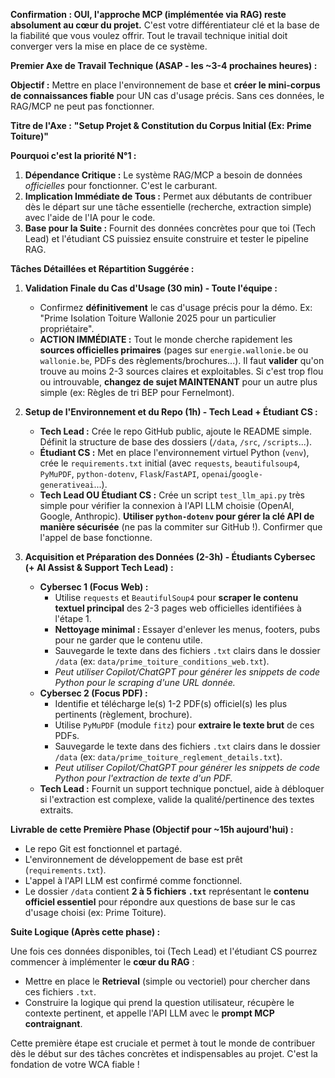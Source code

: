 **Confirmation : OUI, l'approche MCP (implémentée via RAG) reste absolument au cœur du projet.** C'est votre différentiateur clé et la base de la fiabilité que vous voulez offrir. Tout le travail technique initial doit converger vers la mise en place de ce système.

**Premier Axe de Travail Technique (ASAP - les ~3-4 prochaines heures) :**

**Objectif :** Mettre en place l'environnement de base et **créer le mini-corpus de connaissances fiable** pour UN cas d'usage précis. Sans ces données, le RAG/MCP ne peut pas fonctionner.

**Titre de l'Axe :** **"Setup Projet & Constitution du Corpus Initial (Ex: Prime Toiture)"**

**Pourquoi c'est la priorité N°1 :**
1.  **Dépendance Critique :** Le système RAG/MCP a besoin de données *officielles* pour fonctionner. C'est le carburant.
2.  **Implication Immédiate de Tous :** Permet aux débutants de contribuer dès le départ sur une tâche essentielle (recherche, extraction simple) avec l'aide de l'IA pour le code.
3.  **Base pour la Suite :** Fournit des données concrètes pour que toi (Tech Lead) et l'étudiant CS puissiez ensuite construire et tester le pipeline RAG.

**Tâches Détaillées et Répartition Suggérée :**

1.  **Validation Finale du Cas d'Usage (30 min) - Toute l'équipe :**
    * Confirmez **définitivement** le cas d'usage précis pour la démo. Ex: "Prime Isolation Toiture Wallonie 2025 pour un particulier propriétaire".
    * **ACTION IMMÉDIATE :** Tout le monde cherche rapidement les **sources officielles primaires** (pages sur `energie.wallonie.be` ou `wallonie.be`, PDFs des règlements/brochures...). Il faut **valider** qu'on trouve au moins 2-3 sources claires et exploitables. Si c'est trop flou ou introuvable, **changez de sujet MAINTENANT** pour un autre plus simple (ex: Règles de tri BEP pour Fernelmont).

2.  **Setup de l'Environnement et du Repo (1h) - Tech Lead + Étudiant CS :**
    * **Tech Lead :** Crée le repo GitHub public, ajoute le README simple. Définit la structure de base des dossiers (`/data`, `/src`, `/scripts`...).
    * **Étudiant CS :** Met en place l'environnement virtuel Python (`venv`), crée le `requirements.txt` initial (avec `requests`, `beautifulsoup4`, `PyMuPDF`, `python-dotenv`, `Flask`/`FastAPI`, `openai`/`google-generativeai`...).
    * **Tech Lead OU Étudiant CS :** Crée un script `test_llm_api.py` très simple pour vérifier la connexion à l'API LLM choisie (OpenAI, Google, Anthropic). **Utiliser `python-dotenv` pour gérer la clé API de manière sécurisée** (ne pas la commiter sur GitHub !). Confirmer que l'appel de base fonctionne.

3.  **Acquisition et Préparation des Données (2-3h) - Étudiants Cybersec (+ AI Assist & Support Tech Lead) :**
    * **Cybersec 1 (Focus Web) :**
        * Utilise `requests` et `BeautifulSoup4` pour **scraper le contenu textuel principal** des 2-3 pages web officielles identifiées à l'étape 1.
        * **Nettoyage minimal :** Essayer d'enlever les menus, footers, pubs pour ne garder que le contenu utile.
        * Sauvegarde le texte dans des fichiers `.txt` clairs dans le dossier `/data` (ex: `data/prime_toiture_conditions_web.txt`).
        * *Peut utiliser Copilot/ChatGPT pour générer les snippets de code Python pour le scraping d'une URL donnée.*
    * **Cybersec 2 (Focus PDF) :**
        * Identifie et télécharge le(s) 1-2 PDF(s) officiel(s) les plus pertinents (règlement, brochure).
        * Utilise `PyMuPDF` (module `fitz`) pour **extraire le texte brut** de ces PDFs.
        * Sauvegarde le texte dans des fichiers `.txt` clairs dans le dossier `/data` (ex: `data/prime_toiture_reglement_details.txt`).
        * *Peut utiliser Copilot/ChatGPT pour générer les snippets de code Python pour l'extraction de texte d'un PDF.*
    * **Tech Lead :** Fournit un support technique ponctuel, aide à débloquer si l'extraction est complexe, valide la qualité/pertinence des textes extraits.

**Livrable de cette Première Phase (Objectif pour ~15h aujourd'hui) :**

* Le repo Git est fonctionnel et partagé.
* L'environnement de développement de base est prêt (`requirements.txt`).
* L'appel à l'API LLM est confirmé comme fonctionnel.
* Le dossier `/data` contient **2 à 5 fichiers `.txt`** représentant le **contenu officiel essentiel** pour répondre aux questions de base sur le cas d'usage choisi (ex: Prime Toiture).

**Suite Logique (Après cette phase) :**

Une fois ces données disponibles, toi (Tech Lead) et l'étudiant CS pourrez commencer à implémenter le **cœur du RAG** :
* Mettre en place le **Retrieval** (simple ou vectoriel) pour chercher dans ces fichiers `.txt`.
* Construire la logique qui prend la question utilisateur, récupère le contexte pertinent, et appelle l'API LLM avec le **prompt MCP contraignant**.

Cette première étape est cruciale et permet à tout le monde de contribuer dès le début sur des tâches concrètes et indispensables au projet. C'est la fondation de votre WCA fiable !
